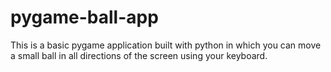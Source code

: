 # pygame-ball-app
This is a basic pygame application built with python in which you can move a small ball in all directions of the screen using your keyboard.
